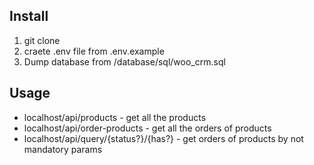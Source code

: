 ## Install

1. git clone 
2. craete .env file from .env.example 
3. Dump database from /database/sql/woo_crm.sql

## Usage

- localhost/api/products - get all the products
- localhost/api/order-products - get all the orders of products
- localhost/api/query/{status?}/{has?} - get orders of products by not mandatory params 
